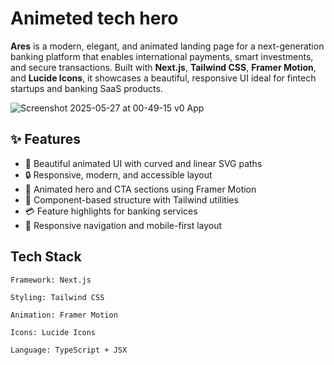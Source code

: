 # Animeted tech hero

**Ares** is a modern, elegant, and animated landing page for a next-generation banking platform that enables international payments, smart investments, and secure transactions. Built with **Next.js**, **Tailwind CSS**, **Framer Motion**, and **Lucide Icons**, it showcases a beautiful, responsive UI ideal for fintech startups and banking SaaS products.

![Screenshot 2025-05-27 at 00-49-15 v0 App](https://github.com/user-attachments/assets/795af60c-3ee6-4f03-8806-4df929695060)

## ✨ Features

- 🎨 Beautiful animated UI with curved and linear SVG paths
- 🔒 Responsive, modern, and accessible layout
- 🚀 Animated hero and CTA sections using Framer Motion
- 🧩 Component-based structure with Tailwind utilities
- 💳 Feature highlights for banking services
- 📱 Responsive navigation and mobile-first layout

## Tech Stack

    Framework: Next.js

    Styling: Tailwind CSS

    Animation: Framer Motion

    Icons: Lucide Icons

    Language: TypeScript + JSX
